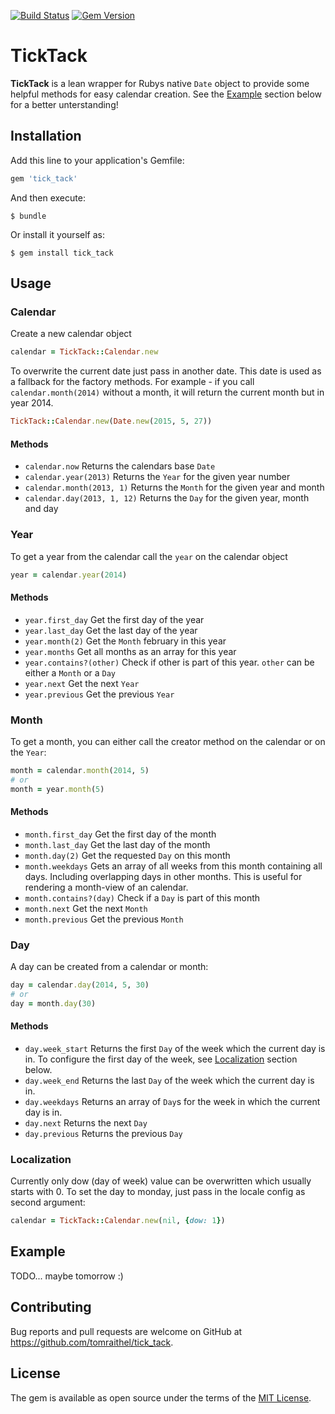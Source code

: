 [![Build Status](https://travis-ci.org/tomraithel/tick_tack.svg?branch=master)](https://travis-ci.org/tomraithel/tick_tack)
[![Gem Version](https://badge.fury.io/rb/tick_tack.svg)](https://badge.fury.io/rb/tick_tack)

# TickTack

**TickTack** is a lean wrapper for Rubys native `Date` object to provide some
helpful methods for easy calendar creation. See the [Example](#example) section below for
a better unterstanding! 



## Installation

Add this line to your application's Gemfile:

```ruby
gem 'tick_tack'
```

And then execute:

    $ bundle

Or install it yourself as:

    $ gem install tick_tack





## Usage


### Calendar

Create a new calendar object

```ruby
calendar = TickTack::Calendar.new
```

To overwrite the current date just pass in another date. 
This date is used as a fallback for the factory methods. 
For example - if you call `calendar.month(2014)` without a month, 
it will return the current month but in year 2014. 

```ruby
TickTack::Calendar.new(Date.new(2015, 5, 27))
```

#### Methods

- `calendar.now` Returns the calendars base `Date`
- `calendar.year(2013)` Returns the `Year` for the given year number
- `calendar.month(2013, 1)` Returns the `Month` for the given year and month
- `calendar.day(2013, 1, 12)` Returns the `Day` for the given year, month and day




### Year

To get a year from the calendar call the `year` on the calendar object

```ruby
year = calendar.year(2014)
```

#### Methods

- `year.first_day` Get the first day of the year 
- `year.last_day` Get the last day of the year 
- `year.month(2)` Get the `Month` february in this year 
- `year.months` Get all months as an array for this year 
- `year.contains?(other)` Check if other is part of this year. `other` can be either a `Month` or a `Day`  
- `year.next` Get the next `Year`  
- `year.previous` Get the previous `Year`  




### Month

To get a month, you can either call the creator method on the calendar or on the `Year`:

```ruby
month = calendar.month(2014, 5)
# or
month = year.month(5)
```

#### Methods

- `month.first_day` Get the first day of the month 
- `month.last_day` Get the last day of the month 
- `month.day(2)` Get the requested `Day` on this month 
- `month.weekdays` Gets an array of all weeks from this month containing all days. 
Including overlapping days in other months. This is useful for rendering a month-view
of an calendar.
- `month.contains?(day)` Check if a `Day` is part of this month
- `month.next` Get the next `Month`
- `month.previous` Get the previous `Month`






### Day

A day can be created from a calendar or month:

```ruby
day = calendar.day(2014, 5, 30)
# or
day = month.day(30)
```

#### Methods
- `day.week_start` Returns the first `Day` of the week which the current day is in. 
To configure the first day of the week, see [Localization](#localization) section below.
- `day.week_end` Returns the last `Day` of the week which the current day is in.
- `day.weekdays` Returns an array of `Day`s for the week in which the current day is in.
- `day.next` Returns the next `Day`
- `day.previous` Returns the previous `Day`






### Localization

Currently only dow (day of week) value can be overwritten which usually starts with 0. To set the day to monday, just pass in the locale config as second argument:

```ruby
calendar = TickTack::Calendar.new(nil, {dow: 1})
```



## Example

TODO... maybe tomorrow :)


## Contributing

Bug reports and pull requests are welcome on GitHub at https://github.com/tomraithel/tick_tack.




## License

The gem is available as open source under the terms of the [MIT License](http://opensource.org/licenses/MIT).

